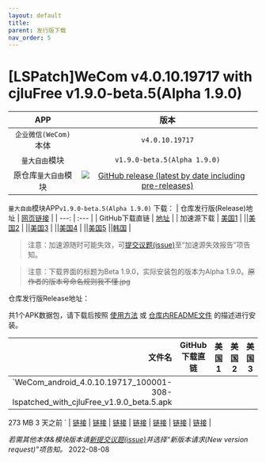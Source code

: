 ```yaml
---
layout: default
title: 
parent: 发行版下载
nav_order: 5
---
```


# [LSPatch]WeCom v4.0.10.19717 with cjluFree v1.9.0-beta.5(Alpha 1.9.0)

| APP | 版本 |
| :---: | :---: |
| `企业微信(WeCom)`本体 | `v4.0.10.19717` |
| `量大自由`模块 | `v1.9.0-beta.5(Alpha 1.9.0)` |
| 原仓库`量大自由`模块 | [![GitHub release (latest by date including pre-releases)](https://img.shields.io/github/v/release/zxy19/cjluFree?include_prereleases&label=%E6%9C%80%E6%96%B0%E7%89%88%E6%9C%AC&style=flat-square)](https://github.com/zxy19/cjluFree/releases) |

`量大自由`模块APP`v1.9.0-beta.5(Alpha 1.9.0)` 下载：
| 仓库发行版(Release)地址 | [网页链接](https://github.com/zxy19/cjluFree/releases/tag/v1.9.0-beta5) |
| ---: | :--- |
| GitHub下载直链 | [地址](https://github.com/zxy19/cjluFree/releases/download/v1.9.0-beta5/A190.apk) |
| 加速源下载 | [美国1](https://gh.gh2233.ml/https://github.com/zxy19/cjluFree/releases/download/v1.9.0-beta5/A190.apk) |
||[美国2](https://gh2.yanqishui.work/https://github.com/zxy19/cjluFree/releases/download/v1.9.0-beta5/A190.apk) |
||[美国3](https://ghdl.z-o.top/https://github.com/zxy19/cjluFree/releases/download/v1.9.0-beta5/A190.apk) |
||[美国4](https://gh.ddlc.top/https://github.com/zxy19/cjluFree/releases/download/v1.9.0-beta5/A190.apk) |
||[美国5](https://gh-proxy-misakano7545.koyeb.app/https://github.com/zxy19/cjluFree/releases/download/v1.9.0-beta5/A190.apk)
||[韩国](https://ghproxy.com/https://github.com/zxy19/cjluFree/releases/download/v1.9.0-beta5/A190.apk) |

> 注意：加速源随时可能失效，可[提交议题(issue)](https://github.com/ZWolken/cjluFree/issues/new/choose)至“加速源失效报告”项告知。

> 注意：下载界面的标题为Beta 1.9.0，实际安装包的版本为Alpha 1.9.0。~~原作者的版本号命名规则我不懂.jpg~~


仓库发行版Release地址：[]()

共1个APK数据包，请下载后按照 [使用方法](https://zwolken.github.io/cjluFree/#%E4%BD%BF%E7%94%A8%E6%96%B9%E6%B3%95) 或 [仓库内README文件](https://github.com/ZWolken/cjluFree#%E4%BD%BF%E7%94%A8%E6%96%B9%E6%B3%95) 的描述进行安装。

| 文件名 | GitHub下载直链 | 美国1 | 美国2 | 美国3 | 美国4  | 美国5 | 韩国 |
| ---: | :---: | :---: | :---: | :---: | :---: | :---: | :---: |
| `WeCom_android_4.0.10.19717_100001-308-lspatched_with_cjluFree_v1.9.0_beta.5.apk
273 MB
3 天之前
` | [链接](https://github.com/ZWolken/cjluFree/releases/download/v4.0.10.19717%40v1.9.0-beta.5/WeCom_android_4.0.10.19717_100001-308-lspatched_with_cjluFree_v1.9.0_beta.5.apk) | [链接](https://gh.gh2233.ml/https://github.com/ZWolken/cjluFree/releases/download/v4.0.10.19717%40v1.9.0-beta.5/WeCom_android_4.0.10.19717_100001-308-lspatched_with_cjluFree_v1.9.0_beta.5.apk) | [链接](https://gh2.yanqishui.work/https://github.com/ZWolken/cjluFree/releases/download/v4.0.10.19717%40v1.9.0-beta.5/WeCom_android_4.0.10.19717_100001-308-lspatched_with_cjluFree_v1.9.0_beta.5.apk) | [链接](https://ghdl.z-o.top/https://github.com/ZWolken/cjluFree/releases/download/v4.0.10.19717%40v1.9.0-beta.5/WeCom_android_4.0.10.19717_100001-308-lspatched_with_cjluFree_v1.9.0_beta.5.apk) | [链接](https://gh.ddlc.top/https://github.com/ZWolken/cjluFree/releases/download/v4.0.10.19717%40v1.9.0-beta.5/WeCom_android_4.0.10.19717_100001-308-lspatched_with_cjluFree_v1.9.0_beta.5.apk) | [链接](https://gh-proxy-misakano7545.koyeb.app/https://github.com/ZWolken/cjluFree/releases/download/v4.0.10.19717%40v1.9.0-beta.5/WeCom_android_4.0.10.19717_100001-308-lspatched_with_cjluFree_v1.9.0_beta.5.apk) | [链接](https://ghproxy.com/https://github.com/ZWolken/cjluFree/releases/download/v4.0.10.19717%40v1.9.0-beta.5/WeCom_android_4.0.10.19717_100001-308-lspatched_with_cjluFree_v1.9.0_beta.5.apk) |

*若需其他本体&模块版本请[新提交议题(issue)](https://github.com/ZWolken/cjluFree/issues/new/choose)并选择“新版本请求(New version request)”项告知。*
2022-08-08